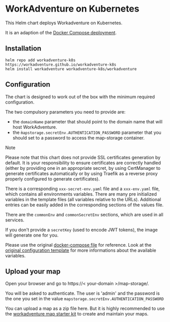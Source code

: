 # WorkAdventure on Kubernetes

This Helm chart deploys Workadventure on Kubernetes.

It is an adaption of the [Docker Compose deployment](../../docker).

## Installation

    helm repo add workadventure-k8s https://workadventure.github.io/workadventure-k8s
    helm install workadventure workadventure-k8s/workadventure

## Configuration

The chart is designed to work out of the box with the minimum required configuration.

The two compulsory parameters you need to provide are:
- the `domainName` parameter that should point to the domain name that will host WorkAdventure.
- the `m̀apstorage.secretEnv.AUTHENTICATION_PASSWORD` parameter that you should set to a password to access the map-storage container.

> [!NOTE]
> Please note that this chart does not provide SSL certificates generation by default.
> It is your responsibility to ensure certificates are correctly handled (either by providing
> one in an appropriate secret, by using CertManager to generate certificates automatically
> or by using Traefik as a reverse proxy properly configured to generate certificates).

There is a corresponding `xxx-secret-env.yaml` file and a `xxx-env.yaml` file, which contains 
all environments variables. There are many pre initialized variables in the template files
(all variables relative to the URLs). Additional entries can be easily added in the corresponding 
sections of the values file.

There are the `commonEnv` and `commonSecretEnv` sections, which are used in all services.

If you don't provide a `secretKey` (used to encode JWT tokens), the image will generate one for you.

Please use the original [docker-compose file](../../docker/docker-compose.prod.yaml) for reference. Look at the [original configuration template](../../docker/.env.prod.template) for more informations about the available variables.

## Upload your map

Open your browser and go to https://< your-domain >/map-storage/.

You will be asked to authenticate. The user is 'admin' and the password is the one you set in the value `mapstorage.secretEnv.AUTHENTICATION_PASSWORD`

You can upload a map as a zip file here. But it is highly recommended to use the [workadventure map starter kit](https://docs.workadventu.re/map-building/tiled-editor/) to create and maintain your maps.
